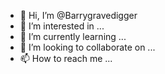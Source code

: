 - 👋 Hi, I’m @Barrygravedigger
- 👀 I’m interested in ...
- 🌱 I’m currently learning ...
- 💞️ I’m looking to collaborate on ...
- 📫 How to reach me ...

<!---
Barrygravedigger/Barrygravedigger is a ✨ special ✨ repository because its `README.md` (this file) appears on your GitHub profile.
You can click the Preview link to take a look at your changes.
--->
